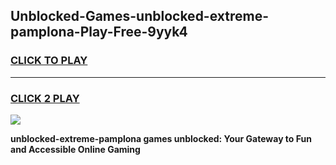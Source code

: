 
## Unblocked-Games-unblocked-extreme-pamplona-Play-Free-9yyk4
<h3>
<a href="https://premium76.site?title=unblocked-extreme-pamplona&ref=10A">CLICK TO PLAY</a></h3>
<hr>

<h3>
<a href="https://premium76.site?title=unblocked-extreme-pamplona&ref=10A">CLICK 2 PLAY</a>
  
</h3>

<a href="https://premium76.site?title=unblocked-extreme-pamplona&ref=10A"><img src="https://clearcache.store/games.png"></a>


**unblocked-extreme-pamplona games unblocked: Your Gateway to Fun and Accessible Online Gaming**
